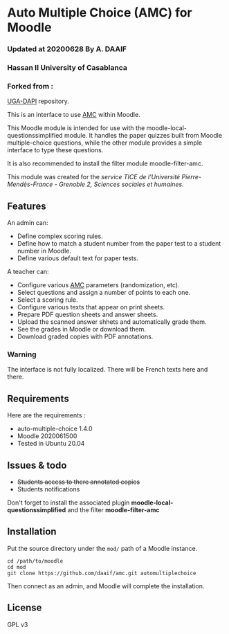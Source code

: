 Auto Multiple Choice (AMC) for Moodle
=====================================

### Updated at 20200628 By A. DAAIF
### Hassan II University of Casablanca
### Forked from : 
[UGA-DAPI](https://github.com/UGA-DAPI/moodle-mod-automultiplechoice) repository.

This is an interface to use [AMC](http://home.gna.org/auto-qcm/) within Moodle.

This Moodle module is intended for use with the moodle-local-questionssimplified module.
It handles the paper quizzes built from Moodle multiple-choice questions,
while the other module provides a simple interface to type these questions.

It is also recommended to install the filter module moodle-filter-amc.

This module was created for the *service TICE de l'Université Pierre-Mendès-France - Grenoble 2, Sciences sociales et humaines*.

Features
--------

An admin can:

* Define complex scoring rules.
* Define how to match a student number from the paper test to a student number in Moodle.
* Define various default text for paper tests.

A teacher can:

* Configure various [AMC](https://www.auto-multiple-choice.net/) parameters (randomization, etc).
* Select questions and assign a number of points to each one.
* Select a scoring rule.
* Configure various texts that appear on print sheets.
* Prepare PDF question sheets and answer sheets.
* Upload the scanned answer shhets and automatically grade them.
* See the grades in Moodle or download them.
* Download graded copies with PDF annotations.

### Warning

The interface is not fully localized.
There will be French texts here and there.


Requirements
------------

Here are the requirements :

* auto-multiple-choice 1.4.0
* Moodle 2020061500
* Tested in Ubuntu 20.04

Issues & todo
------
*  ~~Students access to there annotated copies~~
* Students notifications

Don't forget to install the associated plugin **moodle-local-questionssimplified** and the filter **moodle-filter-amc**

Installation
------------

Put the source directory under the `mod/` path of a Moodle instance.

```
cd /path/to/moodle
cd mod
git clone https://github.com/daaif/amc.git automultiplechoice
```

Then connect as an admin, and Moodle will complete the installation.


License
-------
GPL v3

